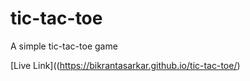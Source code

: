 # tic-tac-toe
A simple tic-tac-toe game

[Live Link]((https://bikrantasarkar.github.io/tic-tac-toe/)
